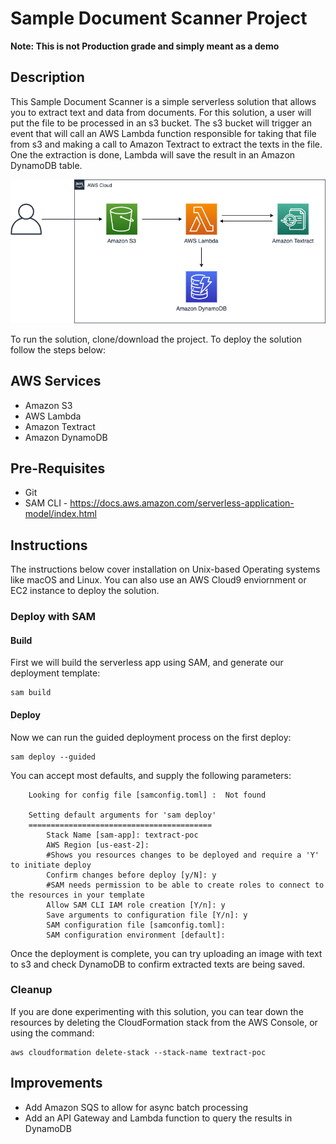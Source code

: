 # Sample Document Scanner Project
**Note: This is not Production grade and simply meant as a demo**

## Description

This Sample Document Scanner is a simple serverless solution that allows you to extract text and data from documents. For this solution, a user will put the file to be processed in an s3 bucket. The s3 bucket will trigger an event that will call an AWS Lambda function responsible for taking that file from s3 and making a call to Amazon Textract to extract the texts in the file. One the extraction is done, Lambda will save the result in an Amazon DynamoDB table.


![](Diagram.png) 


To run the solution, clone/download the project. To deploy the solution follow the steps below:

## AWS Services

* Amazon S3
* AWS Lambda
* Amazon Textract
* Amazon DynamoDB

## Pre-Requisites

* Git
* SAM CLI - <https://docs.aws.amazon.com/serverless-application-model/index.html>

## Instructions

The instructions below cover installation on Unix-based Operating systems like macOS and Linux. You can also use an AWS Cloud9 enviornment or EC2 instance to deploy the solution.

### Deploy with SAM

#### Build

First we will build the serverless app using SAM, and generate our deployment template:

```shell
sam build
```

#### Deploy

Now we can run the guided deployment process on the first deploy:

```shell
sam deploy --guided
```

You can accept most defaults, and supply the following parameters:

```
	Looking for config file [samconfig.toml] :  Not found

	Setting default arguments for 'sam deploy'
	=========================================
        Stack Name [sam-app]: textract-poc
        AWS Region [us-east-2]: 
        #Shows you resources changes to be deployed and require a 'Y' to initiate deploy
        Confirm changes before deploy [y/N]: y
        #SAM needs permission to be able to create roles to connect to the resources in your template
        Allow SAM CLI IAM role creation [Y/n]: y
        Save arguments to configuration file [Y/n]: y
        SAM configuration file [samconfig.toml]: 
        SAM configuration environment [default]:  
```

Once the deployment is complete, you can try uploading an image with text to s3 and check DynamoDB to confirm extracted texts are being saved.

### Cleanup

If you are done experimenting with this solution, you can tear down the resources by deleting the CloudFormation stack from the AWS Console, or using the command:

```shell
aws cloudformation delete-stack --stack-name textract-poc
```


## Improvements

* Add Amazon SQS to allow for async batch processing
* Add an API Gateway and Lambda function to query the results in DynamoDB
